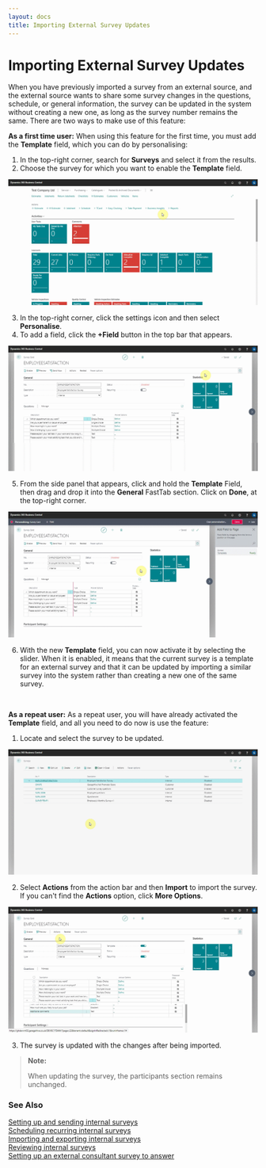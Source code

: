 ```yaml
---
layout: docs
title: Importing External Survey Updates
---
```


# Importing External Survey Updates

When you have previously imported a survey from an external source, and the external source wants to share some survey changes in the questions, schedule, or general information, the survey can be updated in the system without creating a new one, as long as the survey number remains the same. There are two ways to make use of this feature:

**As a first time user:**
When using this feature for the first time, you must add the **Template** field, which you can do by personalising:
1. In the top-right corner, search for **Surveys** and select it from the results.
2. Choose the survey for which you want to enable the **Template** field.

  ![](media/garagehive-internal-surveys201.gif)

3. In the top-right corner, click the settings icon and then select **Personalise**.
4. To add a field, click the **+Field** button in the top bar that appears.

  ![](media/garagehive-internal-surveys202.gif)

5. From the side panel that appears, click and hold the **Template** Field, then drag and drop it into the **General** FastTab section. Click on **Done**, at the top-right corner.

  ![](media/garagehive-internal-surveys203.gif)

6. With the new **Template** field, you can now activate it by selecting the slider. When it is enabled, it means that the current survey is a template for an external survey and that it can be updated by importing a similar survey into the system rather than creating a new one of the same survey.

<br>

**As a repeat user:**
As a repeat user, you will have already activated the **Template** field, and all you need to do now is use the feature:
1. Locate and select the survey to be updated. 

  ![](media/garagehive-internal-surveys204.gif)

2. Select **Actions** from the action bar and then **Import** to import the survey. If you can't find the **Actions** option, click **More Options**.

  ![](media/garagehive-internal-surveys205.gif)

3. The survey is updated with the changes after being imported.

> **Note:**
>
> When updating the survey, the participants section remains unchanged.

### **See Also**

[Setting up and sending internal surveys](garagehive-setting-up-and-sending-internal-surveys.html) \
[Scheduling recurring internal surveys](garagehive-scheduling-recurring-internal-surveys.html) \
[Importing and exporting internal surveys](garagehive-importing-and-exporting-internal-surveys.html) \
[Reviewing internal surveys](reviewing-internal-surveys.html) \
[Setting up an external consultant survey to answer](setting-up-an-external-consultant-survey-to-answer.html)